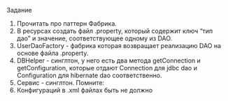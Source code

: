 Задание
1) Прочитать про паттерн Фабрика.
2) В ресурсах создать файл .property, который содержит ключ “тип дао” и значение, соответствующее одному из DAO.
3) UserDaoFactory - фабрика которая возвращает реализацию DAO на основе файла .property.
4) DBHelper - синглтон, у него есть два метода getConnection и getConfiguration, которые отдают Connection для jdbc dao и Configuration для hibernate dao соответственно.
5) Сервис - синглтон.
Помните:
1) Конфигураций в .xml файлах быть не должно
